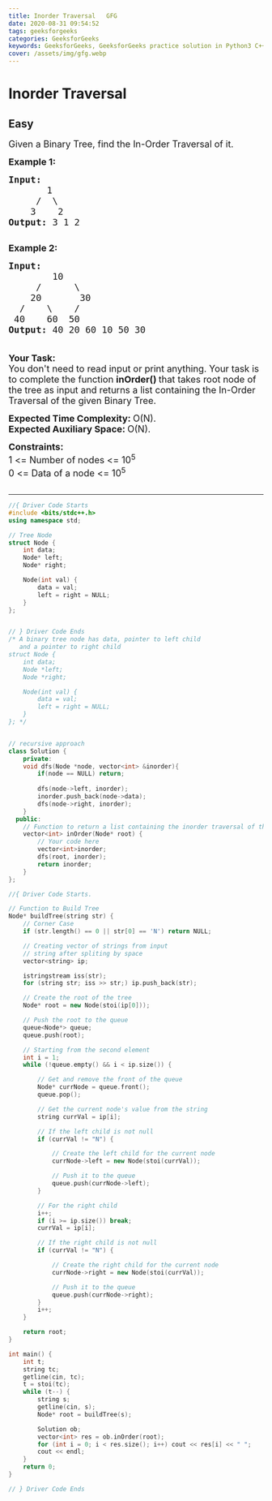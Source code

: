 ```yaml
---
title: Inorder Traversal   GFG
date: 2020-08-31 09:54:52
tags: geeksforgeeks
categories: GeeksforGeeks
keywords: GeeksforGeeks, GeeksforGeeks practice solution in Python3 C++ Java, Inorder Traversal - GFG solution
cover: /assets/img/gfg.webp
---
```



# Inorder Traversal
## Easy
<div class="problems_problem_content__Xm_eO"><p><span style="font-size:18px">Given a Binary Tree, find the In-Order Traversal of it.</span></p>

<p><span style="font-size:18px"><strong>Example 1:</strong></span></p>

<pre><span style="font-size:18px"><strong>Input:
</strong>&nbsp;&nbsp;&nbsp; &nbsp;  1
 &nbsp;&nbsp;&nbsp;&nbsp;/&nbsp; \
 &nbsp;&nbsp; 3&nbsp;&nbsp;&nbsp; 2
<strong>Output: </strong>3 1 2<strong>
</strong></span>
</pre>

<p><span style="font-size:18px"><strong>Example 2:</strong></span></p>

<pre><span style="font-size:18px"><strong>Input:
</strong>        10
 &nbsp; &nbsp; /&nbsp;&nbsp;&nbsp;   \ 
    20&nbsp;&nbsp;&nbsp;&nbsp;&nbsp;  30 
  /&nbsp;&nbsp;&nbsp; \&nbsp; &nbsp; /
 40&nbsp;&nbsp;  60&nbsp; 50
<strong>Output: </strong>40 20 60 10 50 30<strong>

</strong></span></pre>

<p><span style="font-size:18px"><strong>Your Task:</strong><br>
You don't need to read input or print anything. Your task is to complete the function</span><span style="font-size:18px"> <strong>inOrder()&nbsp;</strong>that takes root node of the tree as input&nbsp;and returns a list containing the In-Order Traversal of the given Binary Tree.</span></p>

<p><span style="font-size:18px"><strong>Expected Time Complexity:&nbsp;</strong>O(N).<br>
<strong>Expected Auxiliary Space:&nbsp;</strong>O(N).</span></p>

<p><span style="font-size:18px"><strong>Constraints:</strong><br>
1 &lt;= Number of nodes &lt;= 10<sup>5</sup><br>
0 &lt;= Data of a node &lt;= 10<sup>5</sup></span><br>
&nbsp;</p>
</div>

---




```cpp
//{ Driver Code Starts
#include <bits/stdc++.h>
using namespace std;

// Tree Node
struct Node {
    int data;
    Node* left;
    Node* right;

    Node(int val) {
        data = val;
        left = right = NULL;
    }
};


// } Driver Code Ends
/* A binary tree node has data, pointer to left child
   and a pointer to right child
struct Node {
    int data;
    Node *left;
    Node *right;

    Node(int val) {
        data = val;
        left = right = NULL;
    }
}; */


// recursive approach
class Solution {
    private:
    void dfs(Node *node, vector<int> &inorder){
        if(node == NULL) return;
        
        dfs(node->left, inorder);
        inorder.push_back(node->data);
        dfs(node->right, inorder);
    }
  public:
    // Function to return a list containing the inorder traversal of the tree.
    vector<int> inOrder(Node* root) {
        // Your code here
        vector<int>inorder;
        dfs(root, inorder);
        return inorder;
    }
};

//{ Driver Code Starts.

// Function to Build Tree
Node* buildTree(string str) {
    // Corner Case
    if (str.length() == 0 || str[0] == 'N') return NULL;

    // Creating vector of strings from input
    // string after spliting by space
    vector<string> ip;

    istringstream iss(str);
    for (string str; iss >> str;) ip.push_back(str);

    // Create the root of the tree
    Node* root = new Node(stoi(ip[0]));

    // Push the root to the queue
    queue<Node*> queue;
    queue.push(root);

    // Starting from the second element
    int i = 1;
    while (!queue.empty() && i < ip.size()) {

        // Get and remove the front of the queue
        Node* currNode = queue.front();
        queue.pop();

        // Get the current node's value from the string
        string currVal = ip[i];

        // If the left child is not null
        if (currVal != "N") {

            // Create the left child for the current node
            currNode->left = new Node(stoi(currVal));

            // Push it to the queue
            queue.push(currNode->left);
        }

        // For the right child
        i++;
        if (i >= ip.size()) break;
        currVal = ip[i];

        // If the right child is not null
        if (currVal != "N") {

            // Create the right child for the current node
            currNode->right = new Node(stoi(currVal));

            // Push it to the queue
            queue.push(currNode->right);
        }
        i++;
    }

    return root;
}

int main() {
    int t;
    string tc;
    getline(cin, tc);
    t = stoi(tc);
    while (t--) {
        string s;
        getline(cin, s);
        Node* root = buildTree(s);

        Solution ob;
        vector<int> res = ob.inOrder(root);
        for (int i = 0; i < res.size(); i++) cout << res[i] << " ";
        cout << endl;
    }
    return 0;
}

// } Driver Code Ends
```
